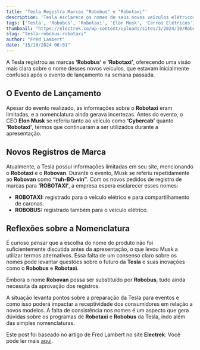 ```yaml
---
title: 'Tesla Registra Marcas "Robobus" e "Robotaxi"'
description: 'Tesla esclarece os nomes de seus novos veículos elétricos com novos registros.'
tags: ['Tesla', 'Robobus', 'Robotaxi', 'Elon Musk', 'Carros Elétricos']
thumbnail: "https://electrek.co/wp-content/uploads/sites/3/2024/10/Robovan_95-e1728925469514.jpg?quality=82&strip=all&w=1600"
slug: "tesla-robobus-robotaxi"
author: "Fred Lambert"
date: "15/10/2024 06:01"
---
```


A Tesla registrou as marcas **‘Robobus’** e **‘Robotaxi’**, oferecendo uma visão mais clara sobre o nome desses novos veículos, que estavam inicialmente confusos após o evento de lançamento na semana passada.

## O Evento de Lançamento
Apesar do evento realizado, as informações sobre o **Robotaxi** eram limitadas, e a nomenclatura ainda gerava incertezas. Antes do evento, o CEO **Elon Musk** se referiu tanto ao veículo como **‘Cybercab’** quanto **‘Robotaxi’**, termos que continuaram a ser utilizados durante a apresentação.

## Novos Registros de Marca
Atualmente, a Tesla possui informações limitadas em seu site, mencionando o **Robotaxi** e o **Robovan**. Durante o evento, Musk se referiu repetidamente ao **Robovan** como **“ruh-BO-vin”**. Com os novos pedidos de registro de marcas para **‘ROBOTAXI’**, a empresa espera esclarecer esses nomes:

- **ROBOTAXI:** registrado para o veículo elétrico e para compartilhamento de caronas.
- **ROBOBUS:** registrado também para o veículo elétrico.

## Reflexões sobre a Nomenclatura
É curioso pensar que a escolha do nome do produto não foi suficientemente discutida antes da apresentação, o que levou Musk a utilizar termos alternativos. Essa falta de um consenso claro sobre os nomes pode levantar questões sobre o futuro da **Tesla** e suas inovações como o **Robobus** e **Robotaxi**.

Embora o nome **Robovan** possa ser substituído por **Robobus**, tudo ainda necessita da aprovação dos registros.

A situação levanta pontos sobre a preparação da Tesla para eventos e como isso poderá impactar a receptividade dos consumidores em relação a novos modelos. A falta de consistência nos nomes é um aspecto que gera dúvidas sobre os programas de **Robotaxi** e **Robobus** da Tesla, indo além das simples nomenclaturas.

Este post foi baseado no artigo de Fred Lambert no site **Electrek**. Você pode ler mais [aqui](https://electrek.co/2024/10/14/tesla-trademarks-robobus-and-robotaxi/).